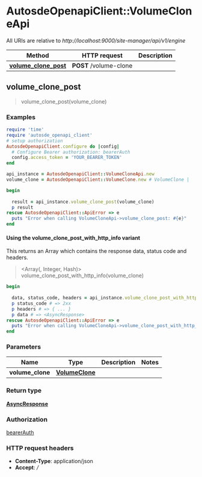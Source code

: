# AutosdeOpenapiClient::VolumeCloneApi

All URIs are relative to *http://localhost:9000/site-manager/api/v1/engine*

| Method | HTTP request | Description |
| ------ | ------------ | ----------- |
| [**volume_clone_post**](VolumeCloneApi.md#volume_clone_post) | **POST** /volume-clone |  |


## volume_clone_post

> <AsyncResponse> volume_clone_post(volume_clone)



### Examples

```ruby
require 'time'
require 'autosde_openapi_client'
# setup authorization
AutosdeOpenapiClient.configure do |config|
  # Configure Bearer authorization: bearerAuth
  config.access_token = 'YOUR_BEARER_TOKEN'
end

api_instance = AutosdeOpenapiClient::VolumeCloneApi.new
volume_clone = AutosdeOpenapiClient::VolumeClone.new # VolumeClone | 

begin
  
  result = api_instance.volume_clone_post(volume_clone)
  p result
rescue AutosdeOpenapiClient::ApiError => e
  puts "Error when calling VolumeCloneApi->volume_clone_post: #{e}"
end
```

#### Using the volume_clone_post_with_http_info variant

This returns an Array which contains the response data, status code and headers.

> <Array(<AsyncResponse>, Integer, Hash)> volume_clone_post_with_http_info(volume_clone)

```ruby
begin
  
  data, status_code, headers = api_instance.volume_clone_post_with_http_info(volume_clone)
  p status_code # => 2xx
  p headers # => { ... }
  p data # => <AsyncResponse>
rescue AutosdeOpenapiClient::ApiError => e
  puts "Error when calling VolumeCloneApi->volume_clone_post_with_http_info: #{e}"
end
```

### Parameters

| Name | Type | Description | Notes |
| ---- | ---- | ----------- | ----- |
| **volume_clone** | [**VolumeClone**](VolumeClone.md) |  |  |

### Return type

[**AsyncResponse**](AsyncResponse.md)

### Authorization

[bearerAuth](../README.md#bearerAuth)

### HTTP request headers

- **Content-Type**: application/json
- **Accept**: */*

